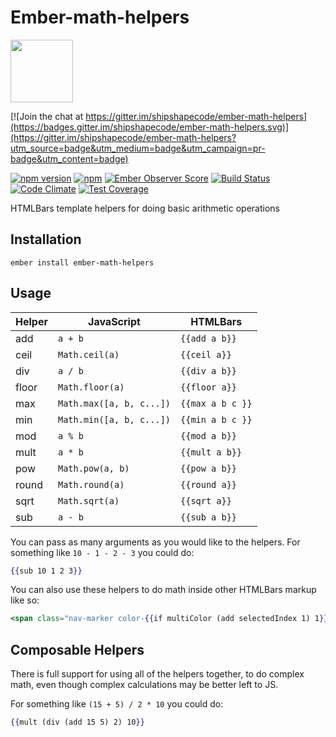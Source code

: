 # Ember-math-helpers

<a href="http://shipshape.io/"><img src="http://i.imgur.com/EVjM7AV.png" width="100" height="100"/></a>

[![Join the chat at https://gitter.im/shipshapecode/ember-math-helpers](https://badges.gitter.im/shipshapecode/ember-math-helpers.svg)](https://gitter.im/shipshapecode/ember-math-helpers?utm_source=badge&utm_medium=badge&utm_campaign=pr-badge&utm_content=badge)

[![npm version](https://badge.fury.io/js/ember-math-helpers.svg)](http://badge.fury.io/js/ember-math-helpers)
[![npm](https://img.shields.io/npm/dm/ember-math-helpers.svg)]()
[![Ember Observer Score](http://emberobserver.com/badges/ember-math-helpers.svg)](http://emberobserver.com/addons/ember-math-helpers)
[![Build Status](https://travis-ci.org/shipshapecode/ember-math-helpers.svg?branch=master)](https://travis-ci.org/shipshapecode/ember-math-helpers)
[![Code Climate](https://codeclimate.com/github/shipshapecode/ember-math-helpers/badges/gpa.svg)](https://codeclimate.com/github/shipshapecode/ember-math-helpers)
[![Test Coverage](https://codeclimate.com/github/shipshapecode/ember-math-helpers/badges/coverage.svg)](https://codeclimate.com/github/shipshapecode/ember-math-helpers/coverage)

HTMLBars template helpers for doing basic arithmetic operations

## Installation

`ember install ember-math-helpers`

## Usage

Helper | JavaScript               | HTMLBars
-------|--------------------------|-------------------
add    | `a + b`                  | `{{add a b}}`
ceil   | `Math.ceil(a)`           | `{{ceil a}}`
div    | `a / b`                  | `{{div a b}}`
floor  | `Math.floor(a)`          | `{{floor a}}`
max    | `Math.max([a, b, c...])` | `{{max a b c }}`
min    | `Math.min([a, b, c...])` | `{{min a b c }}`
mod    | `a % b`                  | `{{mod a b}}`
mult   | `a * b`                  | `{{mult a b}}`
pow    | `Math.pow(a, b)`         | `{{pow a b}}`
round  | `Math.round(a)`          | `{{round a}}`
sqrt   | `Math.sqrt(a)`           | `{{sqrt a}}`
sub    | `a - b`                  | `{{sub a b}}`

You can pass as many arguments as you would like to the helpers. For something like
`10 - 1 - 2 - 3` you could do:
```hbs
{{sub 10 1 2 3}}
```

You can also use these helpers to do math inside other HTMLBars markup like so:
```hbs
<span class="nav-marker color-{{if multiColor (add selectedIndex 1) 1}}"></span>
```

## Composable Helpers

There is full support for using all of the helpers together, to do complex math,
even though complex calculations may be better left to JS.

For something like `(15 + 5) / 2 * 10` you could do:
```hbs
{{mult (div (add 15 5) 2) 10}}
```
